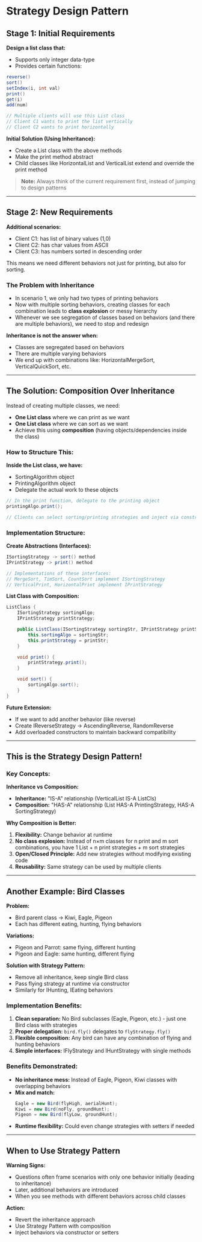 # Strategy Design Pattern

## Stage 1: Initial Requirements
**Design a list class that:**
- Supports only integer data-type
- Provides certain functions:
```java
reverse()
sort()
setIndex(i, int val)
print()
get(i)
add(num)

// Multiple clients will use this List class
// Client C1 wants to print the list vertically
// Client C2 wants to print horizontally
```

**Initial Solution (Using Inheritance):**
- Create a List class with the above methods
- Make the print method abstract
- Child classes like HorizontalList and VerticalList extend and override the print method

> **Note:** Always think of the current requirement first, instead of jumping to design patterns

---

## Stage 2: New Requirements
**Additional scenarios:**
- Client C1: has list of binary values (1,0)
- Client C2: has char values from ASCII
- Client C3: has numbers sorted in descending order

This means we need different behaviors not just for printing, but also for sorting.

### The Problem with Inheritance
- In scenario 1, we only had two types of printing behaviors
- Now with multiple sorting behaviors, creating classes for each combination leads to **class explosion** or messy hierarchy
- Whenever we see segregation of classes based on behaviors (and there are multiple behaviors), we need to stop and redesign

**Inheritance is not the answer when:**
- Classes are segregated based on behaviors
- There are multiple varying behaviors
- We end up with combinations like: HorizontalMergeSort, VerticalQuickSort, etc.

---

## The Solution: Composition Over Inheritance

Instead of creating multiple classes, we need:
- **One List class** where we can print as we want
- **One List class** where we can sort as we want
- Achieve this using **composition** (having objects/dependencies inside the class)

### How to Structure This:

**Inside the List class, we have:**
- SortingAlgorithm object
- PrintingAlgorithm object
- Delegate the actual work to these objects

```java
// In the print function, delegate to the printing object
printingAlgo.print();

// Clients can select sorting/printing strategies and inject via constructor
```

### Implementation Structure:

**Create Abstractions (Interfaces):**
```java
ISortingStrategy -> sort() method
IPrintStrategy -> print() method

// Implementations of these interfaces:
// MergeSort, TimSort, CountSort implement ISortingStrategy
// VerticalPrint, HorizontalPrint implement IPrintStrategy
```

**List Class with Composition:**
```java
ListClass {
    ISortingStrategy sortingAlgo;
    IPrintStrategy printStrategy;

    public ListClass(ISortingStrategy sortingStr, IPrintStrategy printStr) {
        this.sortingAlgo = sortingStr;
        this.printStrategy = printStr;
    }

    void print() {
        printStrategy.print();
    }

    void sort() {
        sortingAlgo.sort();
    }
}
```

**Future Extension:**
- If we want to add another behavior (like reverse)
- Create IReverseStrategy -> AscendingReverse, RandomReverse
- Add overloaded constructors to maintain backward compatibility

---

## This is the Strategy Design Pattern!

### Key Concepts:

**Inheritance vs Composition:**
- **Inheritance:** "IS-A" relationship (VerticalList IS-A ListCls)
- **Composition:** "HAS-A" relationship (List HAS-A PrintingStrategy, HAS-A SortingStrategy)

**Why Composition is Better:**
1. **Flexibility:** Change behavior at runtime
2. **No class explosion:** Instead of n×m classes for n print and m sort combinations, you have 1 List + n print strategies + m sort strategies
3. **Open/Closed Principle:** Add new strategies without modifying existing code
4. **Reusability:** Same strategy can be used by multiple clients

---

## Another Example: Bird Classes

**Problem:**
- Bird parent class -> Kiwi, Eagle, Pigeon
- Each has different eating, hunting, flying behaviors

**Variations:**
- Pigeon and Parrot: same flying, different hunting
- Pigeon and Eagle: same hunting, different flying

**Solution with Strategy Pattern:**
- Remove all inheritance, keep single Bird class
- Pass flying strategy at runtime via constructor
- Similarly for IHunting, IEating behaviors

### Implementation Benefits:

1. **Clean separation:** No Bird subclasses (Eagle, Pigeon, etc.) - just one Bird class with strategies
2. **Proper delegation:** `bird.fly()` delegates to `flyStrategy.fly()`
3. **Flexible composition:** Any bird can have any combination of flying and hunting behaviors
4. **Simple interfaces:** IFlyStrategy and IHuntStrategy with single methods

### Benefits Demonstrated:

- **No inheritance mess:** Instead of Eagle, Pigeon, Kiwi classes with overlapping behaviors
- **Mix and match:**
  ```java
  Eagle = new Bird(flyHigh, aerialHunt);
  Kiwi = new Bird(noFly, groundHunt);
  Pigeon = new Bird(flyLow, groundHunt);
  ```
- **Runtime flexibility:** Could even change strategies with setters if needed

---

## When to Use Strategy Pattern

**Warning Signs:**
- Questions often frame scenarios with only one behavior initially (leading to inheritance)
- Later, additional behaviors are introduced
- When you see methods with different behaviors across child classes

**Action:**
- Revert the inheritance approach
- Use Strategy Pattern with composition
- Inject behaviors via constructor or setters